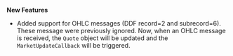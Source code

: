 **New Features**

* Added support for OHLC messages (DDF record=2 and subrecord=6). These message were previously ignored. Now, when an OHLC message is received, the `Quote` object will be updated and the `MarketUpdateCallback` will be triggered.